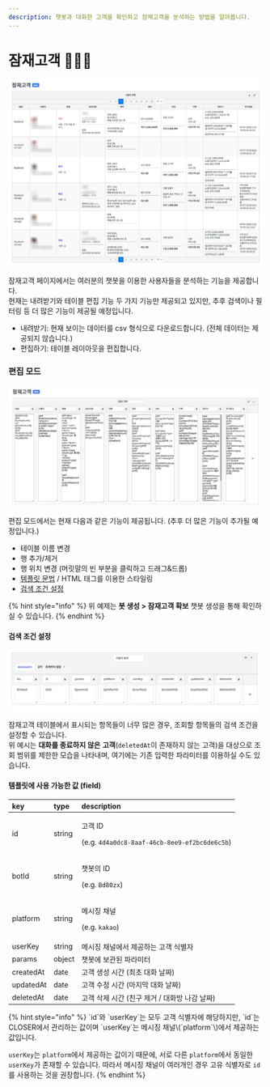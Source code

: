 ```yaml
---
description: 챗봇과 대화한 고객을 확인하고 잠재고객을 분석하는 방법을 알아봅니다.
---
```


# 잠재고객 👩🏻‍🔬

![&#xC7A0;&#xC7AC;&#xACE0;&#xAC1D; &#xD14C;&#xC774;&#xBE14; \(&#xC608;&#xC2DC;\)](../.gitbook/assets/audience-example.jpg)

잠재고객 페이지에서는 여러분의 챗봇을 이용한 사용자들을 분석하는 기능을 제공합니다.  
현재는 내려받기와 테이블 편집 기능 두 가지 기능만 제공되고 있지만, 추후 검색이나 필터링 등 더 많은 기능이 제공될 예정입니다. 

* 내려받기: 현재 보이는 데이터를 csv 형식으로 다운로드합니다. \(전체 데이터는 제공되지 않습니다.\)
* 편집하기: 테이블 레이아웃을 편집합니다.

### 편집 모드 <a id="edit"></a>

![&#xC7A0;&#xC7AC;&#xACE0;&#xAC1D; &#xD14C;&#xC774;&#xBE14; &#xD3B8;&#xC9D1; &#xD654;&#xBA74; ](../.gitbook/assets/audience-editing.png)

편집 모드에서는 현재 다음과 같은 기능이 제공됩니다. \(추후 더 많은 기능이 추가될 예정입니다.\) 

* 테이블 이름 변경
* 행 추가/제거 
* 행 위치 변경 \(머릿말의 빈 부분을 클릭하고 드래그&드롭\)
* [템플릿 문법](chatbot/advanced/template-syntax.md) / HTML 태그를 이용한 스타일링
* [검색 조건 설정](audience.md#search)

{% hint style="info" %}
위 예제는 **봇 생성 &gt; 잠재고객 확보** 챗봇 생성을 통해 확인하실 수 있습니다.
{% endhint %}

#### 검색 조건 설정

![&#xC7A0;&#xC7AC; &#xACE0;&#xAC1D; &#xD14C;&#xC774;&#xBE14; &#xD3B8;&#xC9D1; &amp;gt; &#xAC80;&#xC0C9; &#xC870;&#xAC74; &#xC124;&#xC815; &#xD654;&#xBA74;](../.gitbook/assets/audience_search_filter.png)

잠재고객 테이블에서 표시되는 항목들이 너무 많은 경우, 조회할 항목들의 검색 조건을 설정할 수 있습니다.  
위 예시는 **대화를 종료하지 않은** **고객**\(`deletedAt`이 존재하지 않는 고객\)을 대상으로 조회 범위를 제한한 모습을 나타내며, 여기에는 기존 입력한 파라미터를 이용하실 수도 있습니다.

#### 템플릿에 사용 가능한 값 \(field\)

<table>
  <thead>
    <tr>
      <th style="text-align:left">key</th>
      <th style="text-align:left">type</th>
      <th style="text-align:left">description</th>
    </tr>
  </thead>
  <tbody>
    <tr>
      <td style="text-align:left">id</td>
      <td style="text-align:left">string</td>
      <td style="text-align:left">
        <p>&#xACE0;&#xAC1D; ID</p>
        <p>(e.g. <code>4d4a0dc8-8aaf-46cb-8ee9-ef2bc6de6c5b</code>)</p>
      </td>
    </tr>
    <tr>
      <td style="text-align:left">botId</td>
      <td style="text-align:left">string</td>
      <td style="text-align:left">
        <p>&#xCC57;&#xBD07;&#xC758; ID</p>
        <p>(e.g. <code>Bd80zx</code>)</p>
      </td>
    </tr>
    <tr>
      <td style="text-align:left">platform</td>
      <td style="text-align:left">string</td>
      <td style="text-align:left">
        <p>&#xBA54;&#xC2DC;&#xC9D5; &#xCC44;&#xB110;</p>
        <p>(e.g. <code>kakao</code>)</p>
      </td>
    </tr>
    <tr>
      <td style="text-align:left">userKey</td>
      <td style="text-align:left">string</td>
      <td style="text-align:left">&#xBA54;&#xC2DC;&#xC9D5; &#xCC44;&#xB110;&#xC5D0;&#xC11C; &#xC81C;&#xACF5;&#xD558;&#xB294;
        &#xACE0;&#xAC1D; &#xC2DD;&#xBCC4;&#xC790;</td>
    </tr>
    <tr>
      <td style="text-align:left">params</td>
      <td style="text-align:left">object</td>
      <td style="text-align:left">&#xCC57;&#xBD07;&#xC5D0; &#xBCF4;&#xAD00;&#xB41C; &#xD30C;&#xB77C;&#xBBF8;&#xD130;</td>
    </tr>
    <tr>
      <td style="text-align:left">createdAt</td>
      <td style="text-align:left">date</td>
      <td style="text-align:left">&#xACE0;&#xAC1D; &#xC0DD;&#xC131; &#xC2DC;&#xAC04; (&#xCD5C;&#xCD08; &#xB300;&#xD654;
        &#xB0A0;&#xC9DC;)</td>
    </tr>
    <tr>
      <td style="text-align:left">updatedAt</td>
      <td style="text-align:left">date</td>
      <td style="text-align:left">&#xACE0;&#xAC1D; &#xC218;&#xC815; &#xC2DC;&#xAC04; (&#xB9C8;&#xC9C0;&#xB9C9;
        &#xB300;&#xD654; &#xB0A0;&#xC9DC;)</td>
    </tr>
    <tr>
      <td style="text-align:left">deletedAt</td>
      <td style="text-align:left">date</td>
      <td style="text-align:left">&#xACE0;&#xAC1D; &#xC0AD;&#xC81C; &#xC2DC;&#xAC04; (&#xCE5C;&#xAD6C; &#xC81C;&#xAC70;
        / &#xB300;&#xD654;&#xBC29; &#xB098;&#xAC10; &#xB0A0;&#xC9DC;)</td>
    </tr>
  </tbody>
</table>{% hint style="info" %}
`id`와 `userKey`는 모두 고객 식별자에 해당하지만, `id`는 CLOSER에서 관리하는 값이며 `userKey`는 메시징 채널\(`platform`\)에서 제공하는 값입니다.

`userKey`는 `platform`에서 제공하는 값이기 때문에, 서로 다른 `platform`에서 동일한 `userKey`가 존재할 수 있습니다. 따라서 메시징 채널이 여러개인 경우 고유 식별자로 `id`를 사용하는 것을 권장합니다.
{% endhint %}


